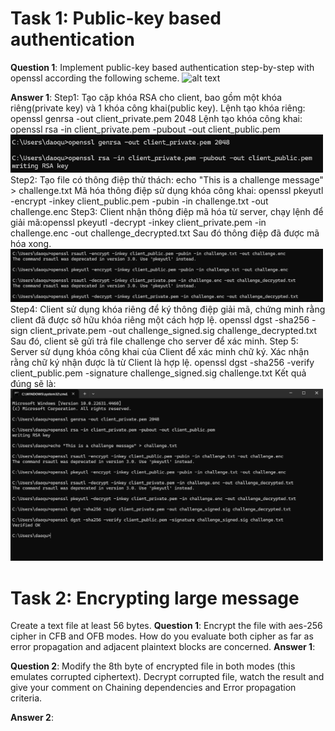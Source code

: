 # Task 1: Public-key based authentication 
**Question 1**: 
Implement public-key based authentication step-by-step with openssl according the following scheme.
![alt text](image-1.png)

**Answer 1**:
Step1:
Tạo cặp khóa RSA cho client, bao gồm một khóa riêng(private key) và 1 khóa công khai(public key).
Lệnh tạo khóa riêng: openssl genrsa -out client_private.pem 2048
Lệnh tạo khóa công khai: openssl rsa -in client_private.pem -pubout -out client_public.pem
<img width="500" alt="Screenshot" src="https://github.com/zcubffh/Lab2/blob/main/image-2.png?raw=true"><br>
Step2:
Tạo file có thông điệp thử thách: echo "This is a challenge message" > challenge.txt
Mã hóa thông điệp sử dụng khóa công khai: openssl pkeyutl -encrypt -inkey client_public.pem -pubin -in challenge.txt -out challenge.enc
Step3:
Client nhận thông điệp mã hóa từ server, chạy lệnh để giải mã:openssl pkeyutl -decrypt -inkey client_private.pem -in challenge.enc -out challenge_decrypted.txt
Sau đó thông điệp đã được mã hóa xong.
 <img width="500" alt="Screenshot" src="https://github.com/zcubffh/Lab2/blob/main/image-3.png?raw=true"><br>
 Step4:
 Client sử dụng khóa riêng để ký thông điệp giải mã, chứng minh rằng client đã được sở hữu khóa riêng một cách hợp lệ.
 openssl dgst -sha256 -sign client_private.pem -out challenge_signed.sig challenge_decrypted.txt
 Sau đó, client sẽ gửi trả file challenge cho server để xác minh.
 Step 5:
 Server sử dụng khóa công khai của Client để xác minh chữ ký. Xác nhận rằng chữ ký nhận được là từ Client là hợp lệ.
 openssl dgst -sha256 -verify client_public.pem -signature challenge_signed.sig challenge.txt
Kết quả đúng sẽ là:
<img width="500" alt="Screenshot" src="https://github.com/zcubffh/Lab2/blob/main/image.png?raw=true"><br>

# Task 2: Encrypting large message 
Create a text file at least 56 bytes.
**Question 1**:
Encrypt the file with aes-256 cipher in CFB and OFB modes. How do you evaluate both cipher as far as error propagation and adjacent plaintext blocks are concerned. 
**Answer 1**:

**Question 2**:
Modify the 8th byte of encrypted file in both modes (this emulates corrupted ciphertext).
Decrypt corrupted file, watch the result and give your comment on Chaining dependencies and Error propagation criteria.

**Answer 2**:





